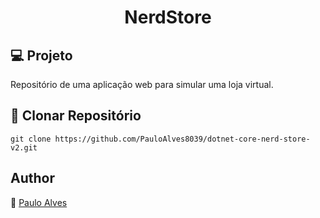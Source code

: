 <h1 align="center">NerdStore</h1>

## :computer: Projeto

Repositório de uma aplicação web para simular uma loja virtual.

## :floppy_disk: Clonar Repositório

`git clone https://github.com/PauloAlves8039/dotnet-core-nerd-store-v2.git`

## Author

:boy: [Paulo Alves](https://github.com/PauloAlves8039)
